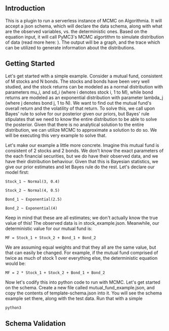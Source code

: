 ## Introduction ##
This is a plugin to run a serverless instance of MCMC on Algorithmia. It will accept a json schema, which will declare the data schema, along with what are the observed variables, vs. the deterministic ones. Based on the equation input, it will call PyMC3's MCMC algortithm to simulate distribution of data (read more here: ). The output will be a graph, and the trace which can be utilized to generate information about the distributions.

## Getting Started ##

Let's get started with a simple example. Consider a mutual fund, consistent of M stocks and N bonds. The stocks and bonds have been very well studied, and the stock returns can be modeled as a normal distribution with parameters mu_i, and sd_i (where i denotes stock i, 1 to M), while bond returns are modeled as an exponential distribution with parameter lambda_j (where j denotes bond j, 1 to N). We want to find out the mutual fund's overall return and the volatility of that return. To solve this, we call upon Bayes' rule to solve for our posterior given our priors, but Bayes' rule stipulates that we need to know the entire distribution to be able to solve the posterior. Given that there is no analytical solution to the entire distribution, we can utilize MCMC to approximate a solution to do so. We will be executing this very example to solve that.

Let's make our example a little more concrete. Imagine this mutual fund is consistent of 2 stocks and 2 bonds. We don't know the exact parameters of the each financial securities, but we do have their observed data, and we have their distribution behaviour. Given that this is Bayesian statistics, we give our prior estimates and let Bayes rule do the rest. Let's declare our model first:

```
Stock_1 ~ Normal(3, 0.4)

Stock_2 ~ Normal(4, 0.5)

Bond_1 ~ Exponential(2.5)

Bond_2 ~ Exponential(4)
```

Keep in mind that these are all estimates; we don't actually know the true value of this! The observed data is in stock_example.json. Meanwhile, our deterministic value for our mutual fund is:

```
MF = Stock_1 + Stock_2 + Bond_1 + Bond_2
```

We are assuming equal weights and that they all are the same value, but that can easily be changed. For example, if the mutual fund comprised of twice as much of stock 1 over everything else, the deterministic equation would be: 

```
MF = 2 * Stock_1 + Stock_2 + Bond_1 + Bond_2
```

Now let's codify this into python code to run with MCMC. Let's get started on the schema. Create a new file called mutual_fund_example.json, and copy the contents of template-schema.json into it. You will see the schema example set there, along with the test data. Run that with a simple 

```bash
python3 
```


## Schema Validation ##


